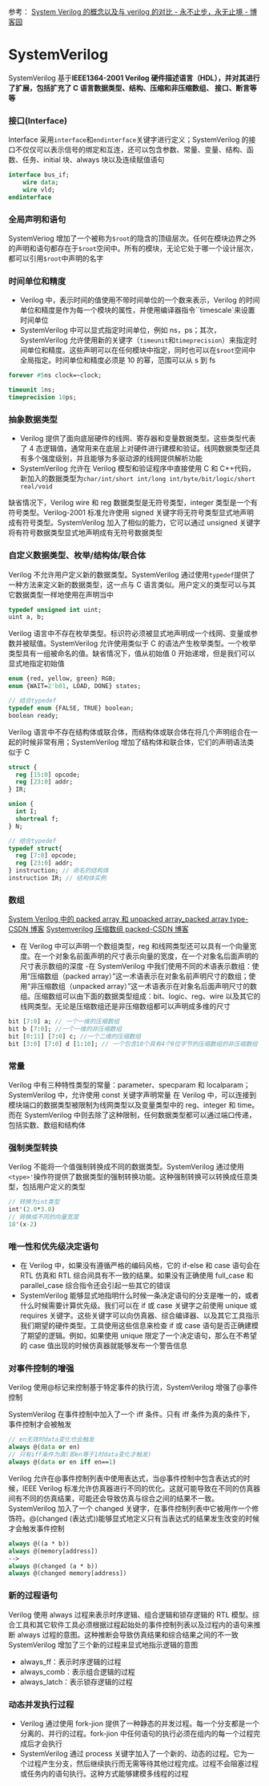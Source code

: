 参考：
[System Verilog 的概念以及与 verilog 的对比 - 永不止步，永无止境 - 博客园](https://www.cnblogs.com/youngforever/archive/2013/05/24/3104651.html)

# SystemVerilog

SystemVerilog 基于**IEEE1364-2001 Verilog 硬件描述语言（HDL），并对其进行了扩展，包括扩充了 C 语言数据类型、结构、压缩和非压缩数组、 接口、断言等等**

### 接口(Interface)

Interface 采用`interface`和`endinterface`关键字进行定义；SystemVerilog 的接口不仅仅可以表示信号的绑定和互连，还可以包含参数、常量、变量、结构、函数、任务、initial 块、always 块以及连续赋值语句

```systemverilog
interface bus_if;
	wire data;
	wire vld;
endinterface
```

### 全局声明和语句

SystemVeriog 增加了一个被称为`$root`的隐含的顶级层次。任何在模块边界之外的声明和语句都存在于`$root`空间中。所有的模块，无论它处于哪一个设计层次，都可以引用`$root`中声明的名字

### 时间单位和精度

- Verilog 中，表示时间的值使用不带时间单位的一个数来表示，Verilog 的时间单位和精度是作为每一个模块的属性，并使用编译器指令``timescale`来设置时间单位
- SystemVerilog 中可以显式指定时间单位，例如 ns，ps；其次，SystemVerilog 允许使用新的关键字（`timeunit`和`timeprecision`）来指定时间单位和精度。这些声明可以在任何模块中指定，同时也可以在`$root`空间中全局指定。时间单位和精度必须是 10 的幂，范围可以从 s 到 fs

```systemverilog
forever #5ns clock=~clock;

timeunit 1ns;
timeprecision 10ps;
```

### 抽象数据类型

- Verilog 提供了面向底层硬件的线网、寄存器和变量数据类型。这些类型代表了 4 态逻辑值，通常用来在底层上对硬件进行建模和验证。线网数据类型还具有多个强度级别，并且能够为多驱动源的线网提供解析功能
- SystemVerilog 允许在 Verilog 模型和验证程序中直接使用 C 和 C++代码，新加入的数据类型为`char/int/short int/long int/byte/bit/logic/short real/void`

缺省情况下，Verilog wire 和 reg 数据类型是无符号类型，integer 类型是一个有符号类型。Verilog-2001 标准允许使用 signed 关键字将无符号类型显式地声明成有符号类型。SystemVerilog 加入了相似的能力，它可以通过 unsigned 关键字将有符号数据类型显式地声明成有无符号数据类型

### 自定义数据类型、枚举/结构体/联合体

Verilog 不允许用户定义新的数据类型。SystemVerilog 通过使用`typedef`提供了一种方法来定义新的数据类型，这一点与 C 语言类似。用户定义的类型可以与其它数据类型一样地使用在声明当中

```systemverilog
typedef unsigned int uint;
uint a, b;
```

Verilog 语言中不存在枚举类型。标识符必须被显式地声明成一个线网、变量或参数并被赋值。SystemVerilog 允许使用类似于 C 的语法产生枚举类型。一个枚举类型具有一组被命名的值。缺省情况下，值从初始值 0 开始递增，但是我们可以显式地指定初始值

```systemverilog
enum {red, yellow, green} RGB;
enum {WAIT=2'b01, LOAD, DONE} states;

// 结合typedef
typedef enum {FALSE, TRUE} boolean;
boolean ready;
```

Verilog 语言中不存在结构体或联合体，而结构体或联合体在将几个声明组合在一起的时候非常有用；SystemVerilog 增加了结构体和联合体，它们的声明语法类似于 C

```systemverilog
struct {
  reg [15:0] opcode;
  reg [23:0] addr;
} IR;

union {
  int I;
  shortreal f;
} N;

// 结合typedef
typedef struct{
  reg [7:0] opcode;
  reg [23:0] addr;
} instruction; // 命名的结构体
instruction IR; // 结构体实例
```

### 数组

[System Verilog 中的 packed array 和 unpacked array_packed array type-CSDN 博客](https://blog.csdn.net/fangfanglovezhou/article/details/131550844)
[Systemverilog 压缩数组 packed-CSDN 博客](https://blog.csdn.net/qq_42043804/article/details/122529744)

- 在 Verilog 中可以声明一个数组类型，reg 和线网类型还可以具有一个向量宽度。在一个对象名前面声明的尺寸表示向量的宽度，在一个对象名后面声明的尺寸表示数组的深度 -在 SystemVerilog 中我们使用不同的术语表示数组：使用“压缩数组（packed array）”这一术语表示在对象名前声明尺寸的数组；使用“非压缩数组（unpacked array）”这一术语表示在对象名后面声明尺寸的数组。压缩数组可以由下面的数据类型组成：bit、logic、reg、wire 以及其它的线网类型。无论是压缩数组还是非压缩数组都可以声明成多维的尺寸

```systemverilog
bit [7:0] a; // 一个一维的压缩数组
bit b [7:0]; //一个一维的非压缩数组
bit [0:11] [7:0] c; //一个二维的压缩数组
bit [3:0] [7:0] d [1:10]; // 一个包含10个具有4个8位字节的压缩数组的非压缩数组
```

### 常量

Verilog 中有三种特性类型的常量：parameter、specparam 和 localparam；SystemVerilog 中，允许使用 const 关键字声明常量
在 Verilog 中，可以连接到模块端口的数据类型被限制为线网类型以及变量类型中的 reg、integer 和 time。而在 SystemVerilog 中则去除了这种限制，任何数据类型都可以通过端口传递，包括实数、数组和结构体

### 强制类型转换

Verilog 不能将一个值强制转换成不同的数据类型。SystemVerilog 通过使用`<type>'`操作符提供了数据类型的强制转换功能。这种强制转换可以转换成任意类型，包括用户定义的类型

```systemverilog
// 转换为int类型
int'(2.0*3.0)
// 转换成不同的向量宽度
18'(x-2)
```

### 唯一性和优先级决定语句

- 在 Verilog 中，如果没有遵循严格的编码风格，它的 if-else 和 case 语句会在 RTL 仿真和 RTL 综合间具有不一致的结果。如果没有正确使用 full_case 和 parallel_case 综合指令还会引起一些其它的错误
- SystemVerilog 能够显式地指明什么时候一条决定语句的分支是唯一的，或者什么时候需要计算优先级。我们可以在 if 或 case 关键字之前使用 unique 或 requires 关键字。这些关键字可以向仿真器、综合编译器、以及其它工具指示我们期望的硬件类型。工具使用这些信息来检查 if 或 case 语句是否正确建模了期望的逻辑。例如，如果使用 unique 限定了一个决定语句，那么在不希望的 case 值出现的时候仿真器就能够发布一个警告信息

### 对事件控制的增强

Verilog 使用@标记来控制基于特定事件的执行流，SystemVerilog 增强了@事件控制

SystemVerilog 在事件控制中加入了一个 iff 条件。只有 iff 条件为真的条件下，事件控制才会被触发

```systemverilog
// en无效时data变化也会触发
always @(data or en)
// 只有iff条件为真(即en等于1时data变化才触发)
always @(data or en iff en==1)
```

Verilog 允许在@事件控制列表中使用表达式，当@事件控制中包含表达式的时候，IEEE Verilog 标准允许仿真器进行不同的优化。这就可能导致在不同的仿真器间有不同的仿真结果，可能还会导致仿真与综合之间的结果不一致。SystemVerilog 加入了一个 changed 关键字，在事件控制列表中它被用作一个修饰符。@(changed (表达式))能够显式地定义只有当表达式的结果发生改变的时候才会触发事件控制

```systemverilog
always @((a * b))
always @(memory[address])
-->
always @(changed (a * b))
always @(changed memory[address])
```

### 新的过程语句

Verilog 使用 always 过程来表示时序逻辑、组合逻辑和锁存逻辑的 RTL 模型。综合工具和其它软件工具必须根据过程起始处的事件控制列表以及过程内的语句来推断 always 过程的意图。这种推断会导致仿真结果和综合结果之间的不一致
SystemVerilog 增加了三个新的过程来显式地指示逻辑的意图

- always_ff：表示时序逻辑的过程
- always_comb：表示组合逻辑的过程
- always_latch：表示锁存逻辑的过程

### 动态并发执行过程

- Verilog 通过使用 fork-jion 提供了一种静态的并发过程。每一个分支都是一个分离的、并行的过程。fork-jion 中任何语句的执行必须在组内的每一个过程完成后才会执行
- SystemVerilog 通过 process 关键字加入了一个新的、动态的过程。它为一个过程产生分支，然后继续执行而无需等待其他过程完成。过程不会阻塞过程或任务内的语句执行。这种方式能够建模多线程的过程
